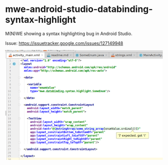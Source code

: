 # mwe-android-studio-databinding-syntax-highlight

M(N)WE showing a syntax highlighting bug in Android Studio.

Issue: https://issuetracker.google.com/issues/127149948

![Bug](screenshot.png)
